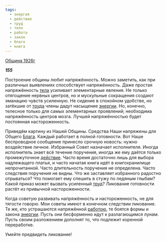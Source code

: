 ```yaml
---
tags:
  - энергия
  - действие
  - труд
  - тело
  - работа
  - закон
  - благо
  - книга
---
```

[Община 1926г](https://127.0.0.1:4002/agni/1926)

___155___

Построение общины любит напряжённость. Можно заметить, как при различных выявлениях способствует напряжённость. Даже простая напряжённость [тела](../../../tags/#тело) усиливает элементарные явления. Не только отягощение нервных центров, но и мускульные сокращения создают эманацию чувств усиленную. Не сидение в спокойном удобстве, но затёкшие от [труда](../../../tags/#[труд](../../../tags/#труд)) члены дадут насыщение [энергии](../../../tags/#энергия). Но, конечно, телесное только для самых элементарных проявлений; необходима напряжённость центров мозга. Лучшей напряжённостью будет постоянная настороженность.   

Приведём картину из Нашей Общины. Средства Наши напряжены для Общего [Блага](../../../tags/#благо). Каждый работает в полной готовности. Вот Наше беспроводное сообщение принесло срочную новость: нужно воздействие личное. Избранный Совет назначает исполнителя. Иногда исполнитель знает всё течение поручения, иногда же ему даётся только промежуточное [действие](../../../tags/#действие). Часто время достаточно лишь для выбора надлежащего платья, и часто начатая книга идёт в книгохранилище непрочитанной. Часто длительность поручения не определена. Часто следствия поручения не видны. Что же заставляет избранного радостно отрываться? Что помогает ему спешить в стужу по ледяным глыбам? Какой приказ может вызвать усиленный [труд](../../../tags/#труд)? Ликование готовности растёт из привычной настороженности.   

Когда советую развивать напряжённость и настороженность, не для тягости говорю. Мои советы имеют в конечном следствии ликование. Те же, кто устрашаются напряжённой [работою](../../../tags/#работа), те боятся формы и закона [энергии](../../../tags/#энергия). Пусть они бесформенно идут к разлагающимся лунам. Пусть своим разложением дополнят то, что подлежит коренной переработке.   

Умейте предвидеть ликование!   


